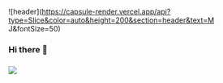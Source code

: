 ![header](https://capsule-render.vercel.app/api?type=Slice&color=auto&height=200&section=header&text=M J&fontSize=50)


### Hi there 👋
### <a href="https://devmingz.notion.site/ITS-ME-cd33d8334e654fb9ad65b3e4062b8356"><img src="https://pbs.twimg.com/profile_images/1510138251889328128/mCjpYHqx_200x200.png"/></a>

<!--
**kimmming/kimmming** is a ✨ _special_ ✨ repository because its `README.md` (this file) appears on your GitHub profile.

Here are some ideas to get you started:

- 🔭 I’m currently working on ...
- 🌱 I’m currently learning ...
- 👯 I’m looking to collaborate on ...
- 🤔 I’m looking for help with ...
- 💬 Ask me about ...
- 📫 How to reach me: ...
- 😄 Pronouns: ...
- ⚡ Fun fact: ...
-->
